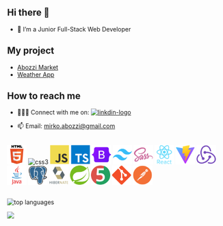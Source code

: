 ## Hi there 👋
- 🌱 I’m a Junior Full-Stack Web Developer

<!--
**mirkoabozzi/mirkoabozzi** is a ✨ _special_ ✨ repository because its `README.md` (this file) appears on your GitHub profile.

Here are some ideas to get you started:

- 🔭 I’m currently working on ...
- 🌱 I’m currently learning ...
- 👯 I’m looking to collaborate on ...
- 🤔 I’m looking for help with ...
- 💬 Ask me about ...
- 📫 How to reach me: ...
- 😄 Pronouns: ...
- ⚡ Fun fact: ...
![mirkoabozzi's Stats](https://github-readme-stats.vercel.app/api?username=mirkoabozzi&theme=vue-dark&show_icons=true&hide_border=true&count_private=true)
![mirkoabozzi's Streak](https://github-readme-streak-stats.herokuapp.com/?user=mirkoabozzi&theme=vue-dark&hide_border=true)
![mirkoabozzi's Top Languages](https://github-readme-stats.vercel.app/api/top-langs/?username=mirkoabozzi&theme=vue-dark&show_icons=true&hide_border=true&layout=compact)
<img src="https://raw.githubusercontent.com/devicons/devicon/master/icons/css3/css3-original-wordmark.svg" alt="css3" width="45" height="45"/>
-->

## My project

- [Abozzi Market](https://abozzimarket.netlify.app/)
- [Weather App](https://weatherappmirko.netlify.app/)
  
## How to reach me

- 👨🏻‍💻 Connect with me on: <a href="https://www.linkedin.com/in/mirko-abozzi/"><img src="https://raw.githubusercontent.com/rahuldkjain/github-profile-readme-generator/master/src/images/icons/Social/linked-in-alt.svg" alt="linkdin-logo" height="30" width="30"/></a>

- 📫 Email: mirko.abozzi@gmail.com

##

<div>
<img src="https://raw.githubusercontent.com/devicons/devicon/master/icons/html5/html5-original-wordmark.svg" alt="html5" width="45" height="45"/>
<img src="https://upload.wikimedia.org/wikipedia/commons/a/ab/Official_CSS_Logo.svg" alt="css3" width="45" height="45"/>
<img src="https://raw.githubusercontent.com/devicons/devicon/master/icons/javascript/javascript-original.svg" alt="javascript" width="45" height="45"/>
<img src="https://raw.githubusercontent.com/devicons/devicon/master/icons/typescript/typescript-original.svg" alt="typescript" width="45" height="45"/>
<img src="https://raw.githubusercontent.com/devicons/devicon/refs/heads/master/icons/bootstrap/bootstrap-original.svg" alt="bootstrap" width="45" height="45"/>
<img src="https://raw.githubusercontent.com/devicons/devicon/refs/heads/master/icons/tailwindcss/tailwindcss-original.svg" alt="tailwind" width="45" height="45"/>
<img src="https://raw.githubusercontent.com/devicons/devicon/master/icons/sass/sass-original.svg" alt="sass" width="45" height="45"/>
<img src="https://raw.githubusercontent.com/devicons/devicon/master/icons/react/react-original-wordmark.svg" alt="react" width="45" height="45"/>
<img src="https://raw.githubusercontent.com/devicons/devicon/master/icons/vitejs/vitejs-original.svg" alt="vite" width="45" height="45"/>
<img src="https://raw.githubusercontent.com/devicons/devicon/master/icons/redux/redux-original.svg" alt="redux" width="45" height="45"/>
<img src="https://raw.githubusercontent.com/devicons/devicon/master/icons/java/java-original-wordmark.svg" alt="java" width="45" height="45"/>
<img src="https://raw.githubusercontent.com/devicons/devicon/master/icons/postgresql/postgresql-original.svg" alt="postgresql" width="45" height="45"/>
<img src="https://raw.githubusercontent.com/devicons/devicon/master/icons/hibernate/hibernate-original-wordmark.svg" alt="hibernate" width="45" height="45"/>
<img src="https://raw.githubusercontent.com/devicons/devicon/master/icons/spring/spring-original.svg" alt="spring" width="45" height="45"/>
<img src="https://raw.githubusercontent.com/devicons/devicon/master/icons/junit/junit-original.svg" alt="junit" width="45" height="45"/>
<img src="https://raw.githubusercontent.com/devicons/devicon/master/icons/git/git-original.svg" alt="git" width="45" height="45"/>
<img src="https://raw.githubusercontent.com/devicons/devicon/master/icons/postman/postman-original.svg" alt="postman" width="45" height="45"/>
</div>

##
 <img src="https://github-readme-stats.vercel.app/api/top-langs/?username=mirkoabozzi&theme=vue-dark&show_icons=true&hide_border=true&layout=compact" alt="top languages" width="40%"/>

![](https://komarev.com/ghpvc/?username=mirkoabozzi)


<!--
<img src="https://github-readme-stats.vercel.app/api?username=mirkoabozzi&theme=vue-dark&show_icons=true&hide_border=true&count_private=true" alt="stats" width="100%"/>
<img src="https://github-readme-streak-stats.herokuapp.com/?user=mirkoabozzi&theme=vue-dark&hide_border=true" alt="streak" width="100%"/>
-->
